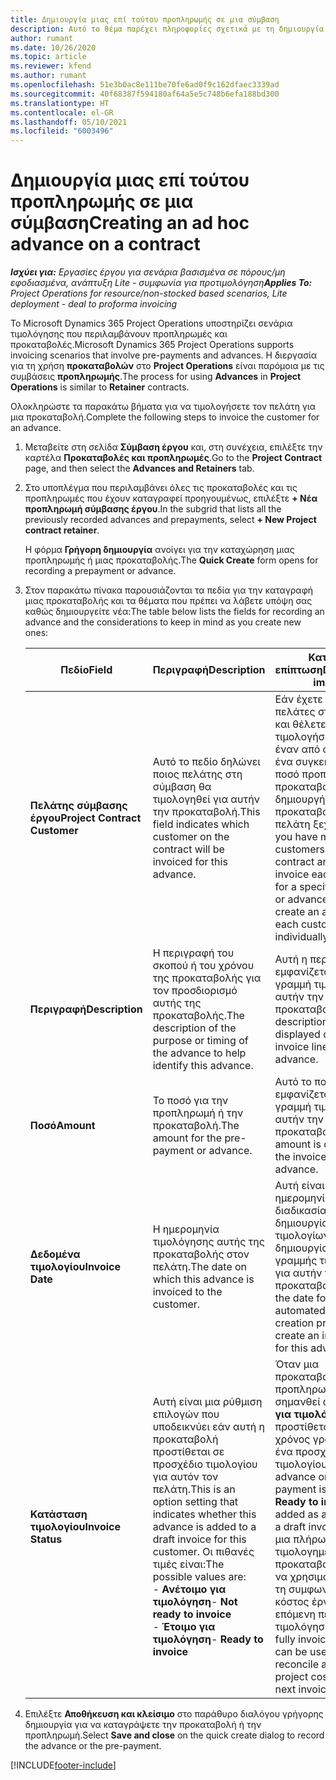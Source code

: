 ```yaml
---
title: Δημιουργία μιας επί τούτου προπληρωμής σε μια σύμβαση
description: Αυτό το θέμα παρέχει πληροφορίες σχετικά με τη δημιουργία μιας προκαταβολής σε μια σύμβαση, ανάλογα με τις ανάγκες.
author: rumant
ms.date: 10/26/2020
ms.topic: article
ms.reviewer: kfend
ms.author: rumant
ms.openlocfilehash: 51e3b0ac8e111be70fe6ad0f9c162dfaec3339ad
ms.sourcegitcommit: 40f68387f594180af64a5e5c748b6efa188bd300
ms.translationtype: HT
ms.contentlocale: el-GR
ms.lasthandoff: 05/10/2021
ms.locfileid: "6003496"
---
```

# <a name="creating-an-ad-hoc-advance-on-a-contract"></a><span data-ttu-id="98bab-103">Δημιουργία μιας επί τούτου προπληρωμής σε μια σύμβαση</span><span class="sxs-lookup"><span data-stu-id="98bab-103">Creating an ad hoc advance on a contract</span></span>

<span data-ttu-id="98bab-104">_**Ισχύει για:** Εργασίες έργου για σενάρια βασισμένα σε πόρους/μη εφοδιασμένα, ανάπτυξη Lite - συμφωνία για προτιμολόγηση_</span><span class="sxs-lookup"><span data-stu-id="98bab-104">_**Applies To:** Project Operations for resource/non-stocked based scenarios, Lite deployment - deal to proforma invoicing_</span></span>

<span data-ttu-id="98bab-105">Το Microsoft Dynamics 365 Project Operations υποστηρίζει σενάρια τιμολόγησης που περιλαμβάνουν προπληρωμές και προκαταβολές.</span><span class="sxs-lookup"><span data-stu-id="98bab-105">Microsoft Dynamics 365 Project Operations supports invoicing scenarios that involve pre-payments and advances.</span></span> <span data-ttu-id="98bab-106">Η διεργασία για τη χρήση **προκαταβολών** στο **Project Operations** είναι παρόμοια με τις συμβάσεις **προπληρωμής**.</span><span class="sxs-lookup"><span data-stu-id="98bab-106">The process for using **Advances** in **Project Operations** is similar to **Retainer** contracts.</span></span> 

<span data-ttu-id="98bab-107">Ολοκληρώστε τα παρακάτω βήματα για να τιμολογήσετε τον πελάτη για μια προκαταβολή.</span><span class="sxs-lookup"><span data-stu-id="98bab-107">Complete the following steps to invoice the customer for an advance.</span></span>

1. <span data-ttu-id="98bab-108">Μεταβείτε στη σελίδα **Σύμβαση έργου** και, στη συνέχεια, επιλέξτε την καρτέλα **Προκαταβολές και προπληρωμές**.</span><span class="sxs-lookup"><span data-stu-id="98bab-108">Go to the **Project Contract** page, and then select the **Advances and Retainers** tab.</span></span>
2. <span data-ttu-id="98bab-109">Στο υποπλέγμα που περιλαμβάνει όλες τις προκαταβολές και τις προπληρωμές που έχουν καταγραφεί προηγουμένως, επιλέξτε **+ Νέα προπληρωμή σύμβασης έργου**.</span><span class="sxs-lookup"><span data-stu-id="98bab-109">In the subgrid that lists all the previously recorded advances and prepayments, select **+ New Project contract retainer**.</span></span> 

    <span data-ttu-id="98bab-110">Η φόρμα **Γρήγορη δημιουργία** ανοίγει για την καταχώρηση μιας προπληρωμής ή μιας προκαταβολής.</span><span class="sxs-lookup"><span data-stu-id="98bab-110">The **Quick Create** form opens for recording a prepayment or advance.</span></span>
    
3. <span data-ttu-id="98bab-111">Στον παρακάτω πίνακα παρουσιάζονται τα πεδία για την καταγραφή μιας προκαταβολής και τα θέματα που πρέπει να λάβετε υπόψη σας καθώς δημιουργείτε νέα:</span><span class="sxs-lookup"><span data-stu-id="98bab-111">The table below lists the fields for recording an advance and the considerations to keep in mind as you create new ones:</span></span>

    | <span data-ttu-id="98bab-112">Πεδίο</span><span class="sxs-lookup"><span data-stu-id="98bab-112">Field</span></span> | <span data-ttu-id="98bab-113">Περιγραφή</span><span class="sxs-lookup"><span data-stu-id="98bab-113">Description</span></span> | <span data-ttu-id="98bab-114">Κατάντη επίπτωση</span><span class="sxs-lookup"><span data-stu-id="98bab-114">Downstream impact</span></span> |
    | --- | --- | --- |
    | <span data-ttu-id="98bab-115">**Πελάτης σύμβασης έργου**</span><span class="sxs-lookup"><span data-stu-id="98bab-115">**Project Contract Customer**</span></span> | <span data-ttu-id="98bab-116">Αυτό το πεδίο δηλώνει ποιος πελάτης στη σύμβαση θα τιμολογηθεί για αυτήν την προκαταβολή.</span><span class="sxs-lookup"><span data-stu-id="98bab-116">This field indicates which customer on the contract will be invoiced for this advance.</span></span> | <span data-ttu-id="98bab-117">Εάν έχετε πολλούς πελάτες στη σύμβαση και θέλετε να τιμολογήσετε κάθε έναν από αυτούς για ένα συγκεκριμένο ποσό προπληρωμής ή προκαταβολής, δημιουργήστε μια προκαταβολή για κάθε πελάτη ξεχωριστά.</span><span class="sxs-lookup"><span data-stu-id="98bab-117">If you have multiple customers on the contract and want to invoice each of them for a specific retainer or advance amount, create an advance for each customer individually.</span></span> |
    | <span data-ttu-id="98bab-118">**Περιγραφή**</span><span class="sxs-lookup"><span data-stu-id="98bab-118">**Description**</span></span> | <span data-ttu-id="98bab-119">Η περιγραφή του σκοπού ή του χρόνου της προκαταβολής για τον προσδιορισμό αυτής της προκαταβολής.</span><span class="sxs-lookup"><span data-stu-id="98bab-119">The description of the purpose or timing of the advance to help identify this advance.</span></span> | <span data-ttu-id="98bab-120">Αυτή η περιγραφή εμφανίζεται στη γραμμή τιμολογίου για αυτήν την προκαταβολή.</span><span class="sxs-lookup"><span data-stu-id="98bab-120">This description is displayed on the invoice line for this advance.</span></span> |
    | <span data-ttu-id="98bab-121">**Ποσό**</span><span class="sxs-lookup"><span data-stu-id="98bab-121">**Amount**</span></span> | <span data-ttu-id="98bab-122">Το ποσό για την προπληρωμή ή την προκαταβολή.</span><span class="sxs-lookup"><span data-stu-id="98bab-122">The amount for the pre-payment or advance.</span></span> | <span data-ttu-id="98bab-123">Αυτό το ποσό εμφανίζεται στη γραμμή τιμολογίου για αυτήν την προκαταβολή.</span><span class="sxs-lookup"><span data-stu-id="98bab-123">This amount is displayed on the invoice line for this advance.</span></span> |
    | <span data-ttu-id="98bab-124">**Δεδομένα τιμολογίου**</span><span class="sxs-lookup"><span data-stu-id="98bab-124">**Invoice Date**</span></span> | <span data-ttu-id="98bab-125">Η ημερομηνία τιμολόγησης αυτής της προκαταβολής στον πελάτη.</span><span class="sxs-lookup"><span data-stu-id="98bab-125">The date on which this advance is invoiced to the customer.</span></span> | <span data-ttu-id="98bab-126">Αυτή είναι η ημερομηνία για τη διαδικασία αυτόματης δημιουργίας τιμολογίων για τη δημιουργία μιας γραμμής τιμολογίου για αυτήν την προκαταβολή.</span><span class="sxs-lookup"><span data-stu-id="98bab-126">This is the date for the automated invoice creation process to create an invoice line for this advance.</span></span> |
    | <span data-ttu-id="98bab-127">**Κατάσταση τιμολογίου**</span><span class="sxs-lookup"><span data-stu-id="98bab-127">**Invoice Status**</span></span> | <span data-ttu-id="98bab-128">Αυτή είναι μια ρύθμιση επιλογών που υποδεικνύει εάν αυτή η προκαταβολή προστίθεται σε προσχέδιο τιμολογίου για αυτόν τον πελάτη.</span><span class="sxs-lookup"><span data-stu-id="98bab-128">This is an option setting that indicates whether this advance is added to a draft invoice for this customer.</span></span> <span data-ttu-id="98bab-129">Οι πιθανές τιμές είναι:</span><span class="sxs-lookup"><span data-stu-id="98bab-129">The possible values are:</span></span></br><span data-ttu-id="98bab-130">- **Ανέτοιμο για τιμολόγηση**</span><span class="sxs-lookup"><span data-stu-id="98bab-130">- **Not ready to invoice**</span></span></br><span data-ttu-id="98bab-131">- **Έτοιμο για τιμολόγηση**</span><span class="sxs-lookup"><span data-stu-id="98bab-131">- **Ready to invoice**</span></span> | <span data-ttu-id="98bab-132">Όταν μια προκαταβολή ή προπληρωμή έχει σημανθεί ως **Έτοιμο για τιμολόγηση**, προστίθεται ως χρόνος γραμμής σε ένα προσχέδιο τιμολογίου.</span><span class="sxs-lookup"><span data-stu-id="98bab-132">When an advance or pre-payment is marked as **Ready to invoice**, it is added as a line time on a draft invoice.</span></span> <span data-ttu-id="98bab-133">Μόνο μια πλήρως τιμολογημένη προκαταβολή μπορεί να χρησιμοποιηθεί για τη συμφωνία με το κόστος έργου για την επόμενη περίοδο τιμολόγησης.</span><span class="sxs-lookup"><span data-stu-id="98bab-133">Only a fully invoiced advance can be used to reconcile against project costs for the next invoice period.</span></span> |

4. <span data-ttu-id="98bab-134">Επιλέξτε **Αποθήκευση και κλείσιμο** στο παράθυρο διαλόγου γρήγορης δημιουργία για να καταγράψετε την προκαταβολή ή την προπληρωμή.</span><span class="sxs-lookup"><span data-stu-id="98bab-134">Select **Save and close** on the quick create dialog to record the advance or the pre-payment.</span></span>


[!INCLUDE[footer-include](../../includes/footer-banner.md)]